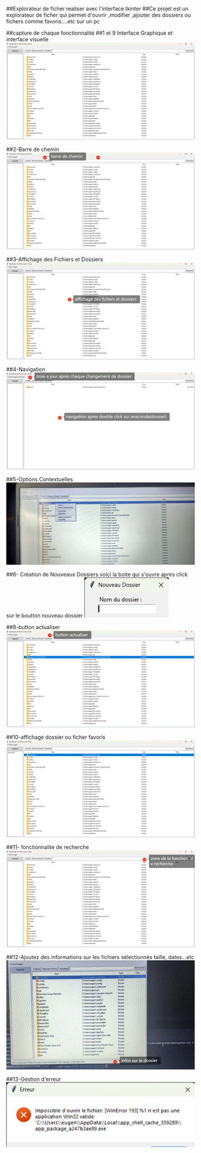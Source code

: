 ##Explorateur de ficher realiser avec l'interface tkinter
##Ce projet est un explorateur de ficher qui permet d'ouvrir ,modifier ,ajouter des dossiers ou fichers comme favoris....etc sur un pc

##capture de chaque fonctionnalité
##1 et 9 Interface Graphique  et interface visuelle
![1 et 9 Interface Graphique  et interface visuelle ](interface.png)

##2-Barre de chemin
![2 barre de chemin ](chemin.png)

##3-Affichage des Fichiers et Dossiers
![3 Affichage des Fichiers et Dossiers](affichage.png)

##4-Navigation
![4 Navigation ](navigation.png)

##5-Options Contextuelles
![5 Options Contextuelles ](options.jpg)

##6- Création de Nouveaux Dossiers voici la boite qui s'ouvre apres click sur le boutton nouveau dossier 
![6  Création de Nouveaux Dossiers voici la boite qui s'ouvre apres click sur le boutton nouveau dossier ](nouveau_dossier.png)

##8-button actualiser
![8 button actualiser ](actuliser.png)

##10-affichage dossier ou ficher favoris
![10 affichage dossier ou ficher favoris](favoris.png)


##11- fonctionnalite de recherche
![11 fonctionnalite de recherche](recherche.png)


##12-Ajoutez des informations sur les fichiers sélectionnés taille, dates...etc
![12 Ajoutez des informations sur les fichiers sélectionnés taille, dates...etc](date.jpg)



##13-Gestion d'erreur
![13 Gestion d'erreur](gestion_erreur.png)





